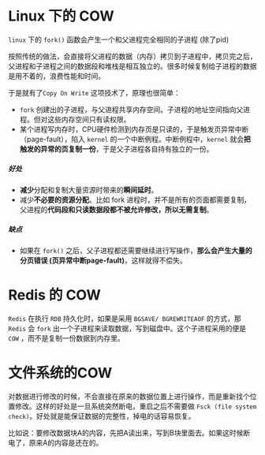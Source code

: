 # Linux 下的 COW

`linux` 下的 `fork()` 函数会产生一个和父进程完全相同的子进程 (除了pid)

按照传统的做法，会直接将父进程的数据（内存）拷贝到子进程中，拷贝完之后，父进程和子进程之间的数据段和堆栈是相互独立的。很多时候复制给子进程的数据是用不着的，浪费性能和时间。

于是就有了`Copy On Write` 这项技术了，原理也很简单：

- `fork` 创建出的子进程，与父进程共享内存空间。子进程的地址空间指向父进程。但对这些内存空间只有读权限。
- 某个进程写内存时，CPU硬件检测到内存页是只读的，于是触发页异常中断（page-fault），陷入 `kernel` 的一个中断例程。中断例程中，`kernel` 就会**把触发的异常的页复制一份**，于是父子进程各自持有独立的一份。



##### 好处

- **减少**分配和复制大量资源时带来的**瞬间延时**。
- 减少**不必要的资源分配**。比如 fork 进程时，并不是所有的页面都需要复制，父进程的**代码段和只读数据段都不被允许修改，所以无需复制**。



##### 缺点

- 如果在 `fork()` 之后，父子进程都还需要继续进行写操作，**那么会产生大量的分页错误 (页异常中断page-fault)**，这样就得不偿失。





# Redis 的 COW

`Redis` 在执行 `RDB` 持久化时，如果是采用 `BGSAVE/ BGREWRITEAOF` 的方式，那 `Redis` 会 `fork` 出一个子进程来读取数据，写到磁盘中。这个子进程采用的便是 `COW` ，而不是复制一份数据到内存里。





# 文件系统的COW

对数据进行修改的时候，不会直接在原来的数据位置上进行操作，而是重新找个位置修改。这样的好处是一旦系统突然断电，重启之后不需要做 `Fsck (file system check)`。好处就是能保证数据的完整性，掉电的话容易恢复。

比如说：要修改数据块A的内容，先把A读出来，写到B块里面去。如果这时候断电了，原来A的内容是还在的。